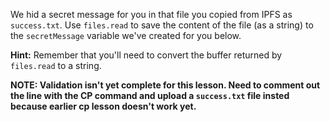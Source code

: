 We hid a secret message for you in that file you copied from IPFS as `success.txt`. Use `files.read` to save the content of the file (as a string) to the `secretMessage` variable we've created for you below.

**Hint:** Remember that you'll need to convert the buffer returned by `files.read` to a string.

**NOTE: Validation isn't yet complete for this lesson. Need to comment out the line with the CP command and upload a `success.txt` file insted because earlier cp lesson doesn't work yet.**
